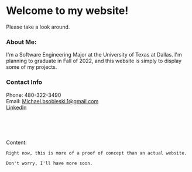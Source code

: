 # Welcome to my website!
Please take a look around.

### **About Me:**
I'm a Software Engineering Major at the University of Texas at Dallas. I'm planning to graduate in Fall of 2022, and this website is simply to
display some of my projects.

### **Contact Info**
  Phone: 480-322-3490<br>
  Email: Michael.bsobieski.1@gmail.com<br>
  [LinkedIn](ww.linkedin.com/in/michael-sobieski)



<br>
<br>
<br>

Content:
```
Right now, this is more of a proof of concept than an actual website.

Don't worry, I'll have more soon.

```

